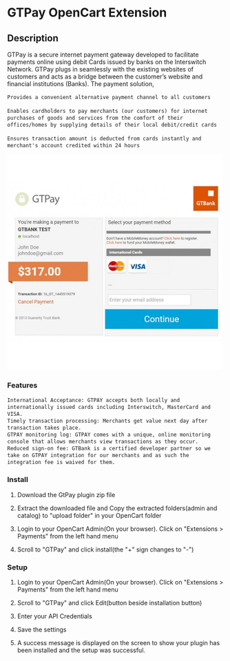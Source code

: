 # GTPay OpenCart Extension

## Description

GTPay is a secure internet payment gateway developed to facilitate payments online using debit Cards issued by banks on the Interswitch Network. GTPay plugs in seamlessly with the existing websites of customers and acts as a bridge between the customer’s website and financial institutions (Banks). The payment solution,

    Provides a convenient alternative payment channel to all customers

    Enables cardholders to pay merchants (our customers) for internet purchases of goods and services from the comfort of their offices/homes by supplying details of their local debit/credit cards

    Ensures transaction amount is deducted from cards instantly and merchant's account credited within 24 hours
![](gtpay.jpg)

### Features

    International Acceptance: GTPAY accepts both locally and internationally issued cards including Interswitch, MasterCard and VISA.
    Timely transaction processing: Merchants get value next day after transaction takes place.
    GTPAY monitoring log: GTPAY comes with a unique, online monitoring console that allows merchants view transactions as they occur.
    Reduced sign-on fee: GTBank is a certified developer partner so we take on GTPAY integration for our merchants and as such the integration fee is waived for them.

### Install

1. Download the GtPay plugin zip file

2. Extract the downloaded file and Copy the extracted folders(admin and catalog) to "upload folder" in your OpenCart folder
3. Login to your OpenCart Admin(On your browser). Click on "Extensions > Payments" from the left hand menu
4. Scroll to "GTPay" and click install(the "+" sign changes to "-")



### Setup

1. Login to your OpenCart Admin(On your browser). Click on "Extensions > Payments" from the left hand menu

2. Scroll to "GTPay" and click Edit(button beside installation button)
3. Enter your API Credentials
4. Save the settings
5. A success message is displayed on the screen to show your plugin has been installed and the setup was successful.
